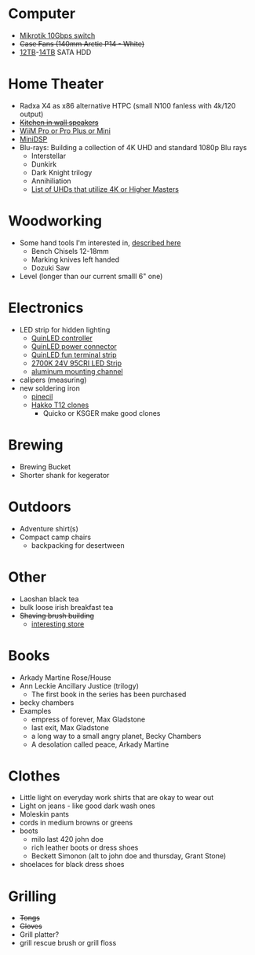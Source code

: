 # Computer
- [Mikrotik 10Gbps switch](https://mikrotik.com/product/css610_8g_2s_in#fndtn-specifications)
- ~~Case Fans (140mm Arctic P14 - White)~~
- [12TB](https://www.ebay.com/itm/156046813385?_skw=12tb&itmmeta=01JDSXESPRAVGN0VXN4Q1420BR&hash=item24551d68c9:g:buwAAOSwDghlwalj)-[14TB](https://www.ebay.com/itm/155672990441?_skw=14tb&epid=18059743338&itmmeta=01JDSXC2KQY51NQC1CEKSK09XK&hash=item243ed552e9:g:gggAAOSwwB5mL~fg) SATA HDD
# Home Theater
- Radxa X4 as x86 alternative HTPC (small N100 fanless with 4k/120 output)
- ~~[Kitchen in wall speakers](https://www.parts-express.com/Dayton-Audio-ME825W-8-2-Way-In-Wall-Speaker-Pair-300-439?quantity=1)~~
- [WiiM Pro or Pro Plus or Mini](https://wiimhome.com/wiimpro/overview)
- [MiniDSP](https://www.minidsp.com/products/minidsp-in-a-box/minidsp-2x4-hd)
- Blu-rays: Building a collection of 4K UHD and standard 1080p Blu rays
	- Interstellar
	- Dunkirk
	- Dark Knight trilogy
	- Annihiliation
	- [List of UHDs that utilize 4K or Higher Masters](https://forum.blu-ray.com/showthread.php?t=270798)
# Woodworking
- Some hand tools I'm interested in, [described here](https://github.com/nes378/christmas2024/blob/main/Japanese%20Hand%20Tools.md)
	- Bench Chisels 12-18mm
	- Marking knives left handed
	- Dozuki Saw
- Level (longer than our current smalll 6" one)
# Electronics
- LED strip for hidden lighting
	- [QuinLED controller](https://shop.allnetchina.cn/products/quinled-an-penta-mini)
	- [QuinLED power connector](https://shop.allnetchina.cn/products/dc-connector-wired-for-quinled-dig-uno)
	- [QuinLED fun terminal strip](https://shop.allnetchina.cn/products/one-to-two-power-and-data-expander) 
	- [2700K 24V 95CRI LED Strip](https://www.aliexpress.us/item/2251832762462512.html?spm=a2g0o.detail.1000060.1.40fa50543CWoE7&gps-id=pcDetailBottomMoreThisSeller&scm=1007.13339.146401.0&scm_id=1007.13339.146401.0&scm-url=1007.13339.146401.0&pvid=06829d37-7f1b-4ec8-916e-2e7ac8706a2d&aff_fcid=787bf54882554ad98209acc927db85bf-1632839231078-03613-_dVQaZny&aff_fsk=_dVQaZny&aff_fcid=59a360eec55142888406edff43769905-1648678029969-02120-_9Q6av7&tt=CPS_NORMAL&aff_fsk=_9Q6av7&afSmartRedirect=y&aff_fcid=54e163c9ecf344fe8169c5845af6d061-1731680588941-02165-_AmEKnT&tt=CPS_NORMAL&aff_fsk=_AmEKnT&aff_platform=portals-tool&sk=_AmEKnT&aff_trace_key=54e163c9ecf344fe8169c5845af6d061-1731680588941-02165-_AmEKnT&terminal_id=6d0bc5fcb4cc4654899e00753ecc8849&afSmartRedirect=y&gatewayAdapt=glo2usa4itemAdapt) 
	- [aluminum mounting channel](https://www.aliexpress.us/item/3256802670637135.html?aff_fcid=13c68c8c03424901aeafb0606663849c-1731683088849-04844-_Abuvet&tt=CPS_NORMAL&aff_fsk=_Abuvet&aff_platform=shareComponent-detail&sk=_Abuvet&aff_trace_key=13c68c8c03424901aeafb0606663849c-1731683088849-04844-_Abuvet&terminal_id=6d0bc5fcb4cc4654899e00753ecc8849&afSmartRedirect=y&gatewayAdapt=glo2usa4itemAdapt) 
- calipers (measuring)
- new soldering iron
	- [pinecil](https://pine64.com/product/pinecil-smart-mini-portable-soldering-iron/)
	- [Hakko T12 clones](https://www.aliexpress.us/item/3256805010213951.html?pdp_npi=4%40dis%21USD%21US%20%2496.24%21US%20%2426.37%21%21%21692.38%21189.72%21%402101f93317328979749051662e85d5%2112000032093449969%21sh%21US%210%21X&spm=a2g0o.store_pc_home.allitems_choice_2004675096798.1005005196528703&gatewayAdapt=glo2usa) 
		- Quicko or KSGER make good clones
# Brewing
- Brewing Bucket
- Shorter shank for kegerator
# Outdoors
- Adventure shirt(s)
- Compact camp chairs
	- backpacking for desertween 
# Other
- Laoshan black tea
- bulk loose irish breakfast tea
- ~~Shaving brush building~~
	- [interesting store](https://yaqibrush.aliexpress.com/store/1101254565)
# Books
- Arkady Martine Rose/House
- Ann Leckie Ancillary Justice (trilogy)
	- The first book in the series has been purchased
- becky chambers 
- Examples
	- empress of forever, Max Gladstone
	- last exit, Max Gladstone
	- a long way to a small angry planet, Becky Chambers
	- A desolation called peace, Arkady Martine
# Clothes
- Little light on everyday work shirts that are okay to wear out 
- Light on jeans - like good dark wash ones 
- Moleskin pants
- cords in medium browns or greens
- boots
	- milo last 420 john doe
	- rich leather boots or dress shoes
	- Beckett Simonon (alt to john doe and thursday, Grant Stone)
- shoelaces for black dress shoes
# Grilling
- ~~Tongs~~
- ~~Gloves~~
- Grill platter?
- grill rescue brush or grill floss

